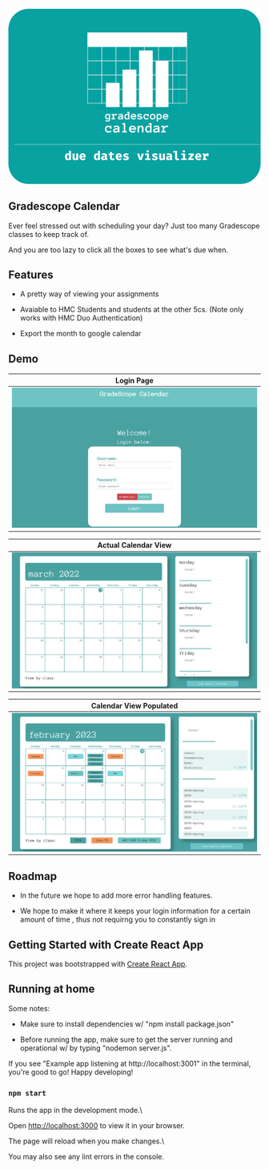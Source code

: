 
  
![Logo](https://raw.githubusercontent.com/CalebThePerson/Assets/master/GradeScope/mainIcon.png)

  

  

##  Gradescope Calendar

  

Ever feel stressed out with scheduling your day? Just too many Gradescope classes to keep track of.

  

And you are too lazy to click all the boxes to see what's due when.

  

  

##  Features

  

  

* A pretty way of viewing your assignments

  

* Avaiable to HMC Students and students at the other 5cs. (Note only works with HMC Duo Authentication)

  

* Export the month to google calendar

  

  

##  Demo
| Login Page | 
| ------------- | 
| ![demo0]  |
  
  | Actual Calendar View | 
| ------------- | 
| ![demo1]  |

| Calendar View Populated | 
| ------------- | 
| ![demo3]  |

  

##  Roadmap

  

* In the future we hope to add more error handling features.

  

* We hope to make it where it keeps your login information for a certain amount of time , thus not requirng you to constantly sign in

  

  

##  Getting Started with Create React App

  

  

This project was bootstrapped with [Create React App](https://github.com/facebook/create-react-app).

  

  

##  Running at home

  

  

Some notes:

  

* Make sure to install dependencies w/ "npm install package.json"

  

* Before running the app, make sure to get the server running and operational w/ by typing "nodemon server.js".

  

If you see "Example app listening at http://localhost:3001" in the terminal, you're good to go! Happy developing!

  

  

###  `npm start`

  

  

Runs the app in the development mode.\

  

Open [http://localhost:3000](http://localhost:3000) to view it in your browser.

  

  

The page will reload when you make changes.\

  

You may also see any lint errors in the console.

[Demo0]:https://raw.githubusercontent.com/CalebThePerson/Assets/master/GradeScope/demo0.png
[Demo1]:https://raw.githubusercontent.com/CalebThePerson/Assets/master/GradeScope/demo1.png
[Demo3]:https://raw.githubusercontent.com/CalebThePerson/Assets/master/GradeScope/demo3.png